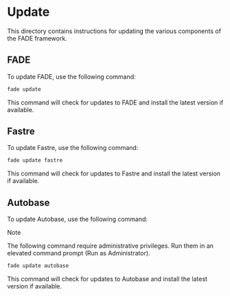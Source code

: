 # Update

This directory contains instructions for updating the various components of the FADE framework.

## FADE

To update FADE, use the following command:

```bash
fade update
```

This command will check for updates to FADE and install the latest version if available.

## Fastre

To update Fastre, use the following command:

```bash
fade update fastre
```

This command will check for updates to Fastre and install the latest version if available.

## Autobase

To update Autobase, use the following command:


>[!NOTE]
>The following command require administrative privileges. Run them in an elevated command prompt (Run as Administrator).

```bash
fade update autobase
```

This command will check for updates to Autobase and install the latest version if available.